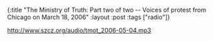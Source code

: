 {:title "The Ministry of Truth: Part two of two -- Voices of protest from Chicago on March 18, 2006"
:layout :post
:tags  ["radio"]}

<http://www.szcz.org/audio/tmot_2006-05-04.mp3>

